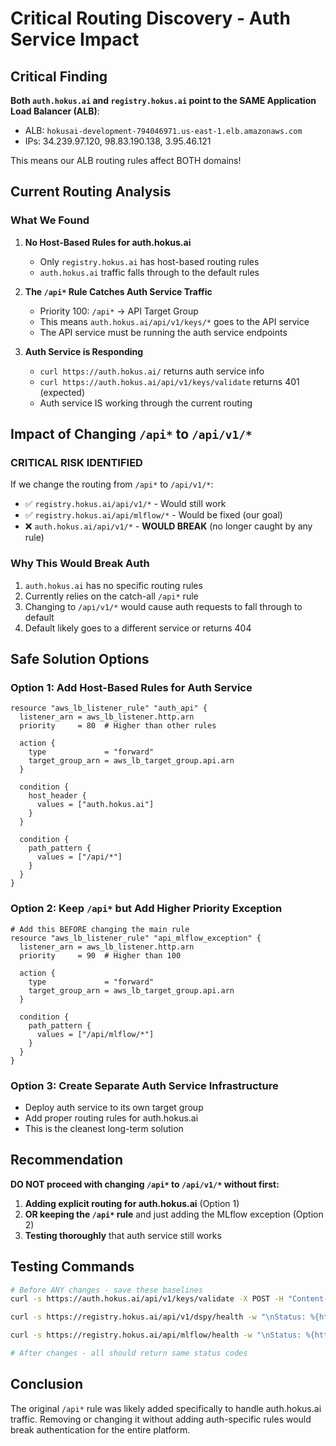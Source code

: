 # Critical Routing Discovery - Auth Service Impact

## Critical Finding

**Both `auth.hokus.ai` and `registry.hokus.ai` point to the SAME Application Load Balancer (ALB)**:
- ALB: `hokusai-development-794046971.us-east-1.elb.amazonaws.com`
- IPs: 34.239.97.120, 98.83.190.138, 3.95.46.121

This means our ALB routing rules affect BOTH domains!

## Current Routing Analysis

### What We Found

1. **No Host-Based Rules for auth.hokus.ai**
   - Only `registry.hokus.ai` has host-based routing rules
   - `auth.hokus.ai` traffic falls through to the default rules

2. **The `/api*` Rule Catches Auth Service Traffic**
   - Priority 100: `/api*` → API Target Group
   - This means `auth.hokus.ai/api/v1/keys/*` goes to the API service
   - The API service must be running the auth service endpoints

3. **Auth Service is Responding**
   - `curl https://auth.hokus.ai/` returns auth service info
   - `curl https://auth.hokus.ai/api/v1/keys/validate` returns 401 (expected)
   - Auth service IS working through the current routing

## Impact of Changing `/api*` to `/api/v1/*`

### CRITICAL RISK IDENTIFIED

If we change the routing from `/api*` to `/api/v1/*`:
- ✅ `registry.hokus.ai/api/v1/*` - Would still work
- ✅ `registry.hokus.ai/api/mlflow/*` - Would be fixed (our goal)
- ❌ `auth.hokus.ai/api/v1/*` - **WOULD BREAK** (no longer caught by any rule)

### Why This Would Break Auth

1. `auth.hokus.ai` has no specific routing rules
2. Currently relies on the catch-all `/api*` rule
3. Changing to `/api/v1/*` would cause auth requests to fall through to default
4. Default likely goes to a different service or returns 404

## Safe Solution Options

### Option 1: Add Host-Based Rules for Auth Service
```hcl
resource "aws_lb_listener_rule" "auth_api" {
  listener_arn = aws_lb_listener.http.arn
  priority     = 80  # Higher than other rules
  
  action {
    type             = "forward"
    target_group_arn = aws_lb_target_group.api.arn
  }
  
  condition {
    host_header {
      values = ["auth.hokus.ai"]
    }
  }
  
  condition {
    path_pattern {
      values = ["/api/*"]
    }
  }
}
```

### Option 2: Keep `/api*` but Add Higher Priority Exception
```hcl
# Add this BEFORE changing the main rule
resource "aws_lb_listener_rule" "api_mlflow_exception" {
  listener_arn = aws_lb_listener.http.arn
  priority     = 90  # Higher than 100
  
  action {
    type             = "forward"
    target_group_arn = aws_lb_target_group.api.arn
  }
  
  condition {
    path_pattern {
      values = ["/api/mlflow/*"]
    }
  }
}
```

### Option 3: Create Separate Auth Service Infrastructure
- Deploy auth service to its own target group
- Add proper routing rules for auth.hokus.ai
- This is the cleanest long-term solution

## Recommendation

**DO NOT proceed with changing `/api*` to `/api/v1/*` without first:**

1. **Adding explicit routing for auth.hokus.ai** (Option 1)
2. **OR keeping the `/api*` rule** and just adding the MLflow exception (Option 2)
3. **Testing thoroughly** that auth service still works

## Testing Commands

```bash
# Before ANY changes - save these baselines
curl -s https://auth.hokus.ai/api/v1/keys/validate -X POST -H "Content-Type: application/json" -d '{"api_key": "test"}' -w "\nStatus: %{http_code}\n"

curl -s https://registry.hokus.ai/api/v1/dspy/health -w "\nStatus: %{http_code}\n"

curl -s https://registry.hokus.ai/api/mlflow/health -w "\nStatus: %{http_code}\n"

# After changes - all should return same status codes
```

## Conclusion

The original `/api*` rule was likely added specifically to handle auth.hokus.ai traffic. Removing or changing it without adding auth-specific rules would break authentication for the entire platform.